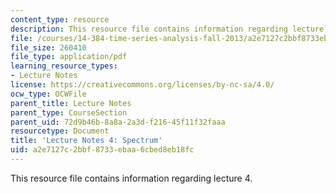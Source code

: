 ```yaml
---
content_type: resource
description: This resource file contains information regarding lecture 4.
file: /courses/14-384-time-series-analysis-fall-2013/a2e7127c2bbf8733ebaa6cbed8eb18fc_MIT14_384F13_lec4.pdf
file_size: 260410
file_type: application/pdf
learning_resource_types:
- Lecture Notes
license: https://creativecommons.org/licenses/by-nc-sa/4.0/
ocw_type: OCWFile
parent_title: Lecture Notes
parent_type: CourseSection
parent_uid: 72d9b46b-8a8a-2a3d-f216-45f11f32faaa
resourcetype: Document
title: 'Lecture Notes 4: Spectrum'
uid: a2e7127c-2bbf-8733-ebaa-6cbed8eb18fc
---
```

This resource file contains information regarding lecture 4.